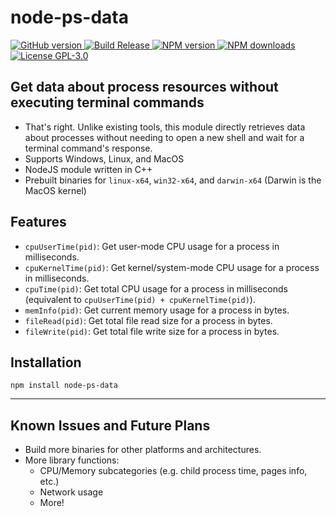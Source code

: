 # node-ps-data

[
![GitHub version](https://img.shields.io/github/package-json/v/2kai2kai2/node-ps-data?logo=Github)
](https://github.com/2kai2kai2/node-ps-data/releases/latest)
[
![Build Release](https://img.shields.io/github/actions/workflow/status/2kai2kai2/node-ps-data/npm-publish.yml?logo=GitHub)
](https://github.com/2kai2kai2/node-ps-data/actions/workflows/npm-publish.yml)
[
![NPM version](https://img.shields.io/npm/v/node-ps-data?logo=npm)
![NPM downloads](https://img.shields.io/npm/dt/node-ps-data?logo=npm)
](https://www.npmjs.com/package/node-ps-data)
[
![License GPL-3.0](https://img.shields.io/github/license/2kai2kai2/node-ps-data)
](https://github.com/2kai2kai2/node-ps-data/blob/main/LICENSE)

## Get data about process resources without executing terminal commands

- That's right. Unlike existing tools, this module directly retrieves data about processes without needing to open a new shell and wait for a terminal command's response.
- Supports Windows, Linux, and MacOS
- NodeJS module written in C++
- Prebuilt binaries for `linux-x64`, `win32-x64`, and `darwin-x64` (Darwin is the MacOS kernel)

## Features

- `cpuUserTime(pid)`: Get user-mode CPU usage for a process in milliseconds.
- `cpuKernelTime(pid)`: Get kernel/system-mode CPU usage for a process in milliseconds.
- `cpuTime(pid)`: Get total CPU usage for a process in milliseconds (equivalent to `cpuUserTime(pid) + cpuKernelTime(pid)`).
- `memInfo(pid)`: Get current memory usage for a process in bytes.
- `fileRead(pid)`: Get total file read size for a process in bytes.
- `fileWrite(pid)`: Get total file write size for a process in bytes.

## Installation

```
npm install node-ps-data
```

----

## Known Issues and Future Plans

- Build more binaries for other platforms and architectures.
- More library functions:
	- CPU/Memory subcategories (e.g. child process time, pages info, etc.)
	- Network usage
	- More!
